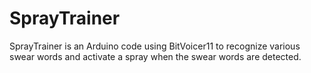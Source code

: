 # SprayTrainer
SprayTrainer is an Arduino code using BitVoicer11 to recognize various swear words and activate a spray when the swear words are detected. 
